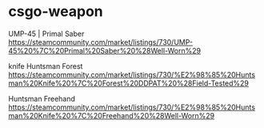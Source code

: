 # csgo-weapon

UMP-45 | Primal Saber
https://steamcommunity.com/market/listings/730/UMP-45%20%7C%20Primal%20Saber%20%28Well-Worn%29

knife
Huntsman Forest
https://steamcommunity.com/market/listings/730/%E2%98%85%20Huntsman%20Knife%20%7C%20Forest%20DDPAT%20%28Field-Tested%29

Huntsman Freehand
https://steamcommunity.com/market/listings/730/%E2%98%85%20Huntsman%20Knife%20%7C%20Freehand%20%28Well-Worn%29

